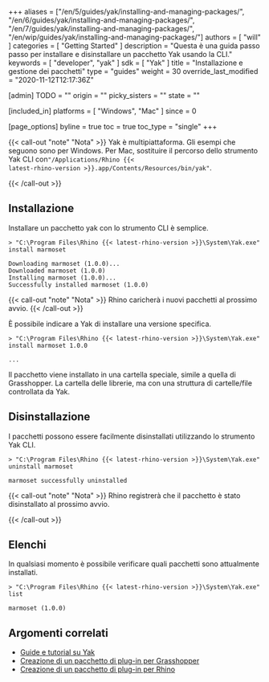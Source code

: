 ﻿+++
aliases = ["/en/5/guides/yak/installing-and-managing-packages/", "/en/6/guides/yak/installing-and-managing-packages/", "/en/7/guides/yak/installing-and-managing-packages/", "/en/wip/guides/yak/installing-and-managing-packages/"]
authors = [ "will" ]
categories = [ "Getting Started" ]
description = "Questa è una guida passo passo per installare e disinstallare un pacchetto Yak usando la CLI."
keywords = [ "developer", "yak" ]
sdk = [ "Yak" ]
title = "Installazione e gestione dei pacchetti"
type = "guides"
weight = 30
override_last_modified = "2020-11-12T12:17:36Z"

[admin]
TODO = ""
origin = ""
picky_sisters = ""
state = ""

[included_in]
platforms = [ "Windows", "Mac" ]
since = 0

[page_options]
byline = true
toc = true
toc_type = "single"
+++

{{< call-out "note" "Nota" >}}
Yak è multipiattaforma. Gli esempi che seguono sono per Windows.
Per Mac, sostituire il percorso dello strumento Yak CLI con<code>"/Applications/Rhino {{< latest-rhino-version >}}.app/Contents/Resources/bin/yak"</code>.

{{< /call-out >}}



## Installazione

Installare un pacchetto yak con lo strumento CLI è semplice.

```commandline
> "C:\Program Files\Rhino {{< latest-rhino-version >}}\System\Yak.exe" install marmoset

Downloading marmoset (1.0.0)...
Downloaded marmoset (1.0.0)
Installing marmoset (1.0.0)...
Successfully installed marmoset (1.0.0)
```

{{< call-out "note" "Nota" >}}
Rhino caricherà i nuovi pacchetti al prossimo avvio.
{{< /call-out >}}

È possibile indicare a Yak di installare una versione specifica.

```commandline
> "C:\Program Files\Rhino {{< latest-rhino-version >}}\System\Yak.exe" install marmoset 1.0.0

...
```

Il pacchetto viene installato in una cartella speciale, simile a quella di Grasshopper.
La cartella delle librerie, ma con una struttura di cartelle/file controllata da Yak.


## Disinstallazione

I pacchetti possono essere facilmente disinstallati utilizzando lo strumento Yak CLI.

```commandline
> "C:\Program Files\Rhino {{< latest-rhino-version >}}\System\Yak.exe" uninstall marmoset

marmoset successfully uninstalled
```

{{< call-out "note" "Nota" >}}
Rhino registrerà che il pacchetto è stato disinstallato al prossimo avvio.

{{< /call-out >}}


## Elenchi

In qualsiasi momento è possibile verificare quali pacchetti sono attualmente installati.

```commandline
> "C:\Program Files\Rhino {{< latest-rhino-version >}}\System\Yak.exe" list

marmoset (1.0.0)
```

## Argomenti correlati

- [Guide e tutorial su Yak](/guides/yak/)
- [Creazione di un pacchetto di plug-in per Grasshopper](/guides/yak/creating-a-grasshopper-plugin-package/)
- [Creazione di un pacchetto di plug-in per Rhino](/guides/yak/creating-a-rhino-plugin-package/)
